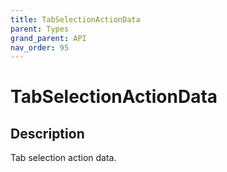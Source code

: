 ```yaml
---
title: TabSelectionActionData
parent: Types
grand_parent: API
nav_order: 95
---
```


# TabSelectionActionData

## Description

Tab selection action data.
